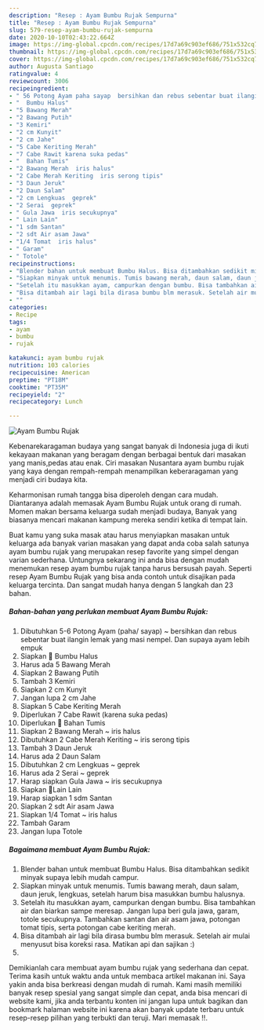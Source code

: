 ```yaml
---
description: "Resep : Ayam Bumbu Rujak Sempurna"
title: "Resep : Ayam Bumbu Rujak Sempurna"
slug: 579-resep-ayam-bumbu-rujak-sempurna
date: 2020-10-10T02:43:22.664Z
image: https://img-global.cpcdn.com/recipes/17d7a69c903ef686/751x532cq70/ayam-bumbu-rujak-foto-resep-utama.jpg
thumbnail: https://img-global.cpcdn.com/recipes/17d7a69c903ef686/751x532cq70/ayam-bumbu-rujak-foto-resep-utama.jpg
cover: https://img-global.cpcdn.com/recipes/17d7a69c903ef686/751x532cq70/ayam-bumbu-rujak-foto-resep-utama.jpg
author: Augusta Santiago
ratingvalue: 4
reviewcount: 3006
recipeingredient:
- " 56 Potong Ayam paha sayap  bersihkan dan rebus sebentar buat ilangin lemak yang masi nempel Dan supaya ayam lebih empuk"
- "  Bumbu Halus"
- "5 Bawang Merah"
- "2 Bawang Putih"
- "3 Kemiri"
- "2 cm Kunyit"
- "2 cm Jahe"
- "5 Cabe Keriting Merah"
- "7 Cabe Rawit karena suka pedas"
- "  Bahan Tumis"
- "2 Bawang Merah  iris halus"
- "2 Cabe Merah Keriting  iris serong tipis"
- "3 Daun Jeruk"
- "2 Daun Salam"
- "2 cm Lengkuas  geprek"
- "2 Serai  geprek"
- " Gula Jawa  iris secukupnya"
- " Lain Lain"
- "1 sdm Santan"
- "2 sdt Air asam Jawa"
- "1/4 Tomat  iris halus"
- " Garam"
- " Totole"
recipeinstructions:
- "Blender bahan untuk membuat Bumbu Halus. Bisa ditambahkan sedikit minyak supaya lebih mudah campur."
- "Siapkan minyak untuk menumis. Tumis bawang merah, daun salam, daun jeruk, lengkuas, setelah harum bisa masukkan bumbu halusnya."
- "Setelah itu masukkan ayam, campurkan dengan bumbu. Bisa tambahkan air dan biarkan sampe meresap. Jangan lupa beri gula jawa, garam, totole secukupnya. Tambahkan santan dan air asam jawa, potongan tomat tipis, serta potongan cabe keriting merah."
- "Bisa ditambah air lagi bila dirasa bumbu blm merasuk. Setelah air mulai menyusut bisa koreksi rasa. Matikan api dan sajikan :)"
- ""
categories:
- Recipe
tags:
- ayam
- bumbu
- rujak

katakunci: ayam bumbu rujak 
nutrition: 103 calories
recipecuisine: American
preptime: "PT18M"
cooktime: "PT35M"
recipeyield: "2"
recipecategory: Lunch

---
```



![Ayam Bumbu Rujak](https://img-global.cpcdn.com/recipes/17d7a69c903ef686/751x532cq70/ayam-bumbu-rujak-foto-resep-utama.jpg)

Kebenarekaragaman budaya yang sangat banyak di Indonesia juga di ikuti kekayaan makanan yang beragam dengan berbagai bentuk dari masakan yang manis,pedas atau enak. Ciri masakan Nusantara ayam bumbu rujak yang kaya dengan rempah-rempah menampilkan keberaragaman yang menjadi ciri budaya kita.




Keharmonisan rumah tangga bisa diperoleh dengan cara mudah. Diantaranya adalah memasak Ayam Bumbu Rujak untuk orang di rumah. Momen makan bersama keluarga sudah menjadi budaya, Banyak yang biasanya mencari makanan kampung mereka sendiri ketika di tempat lain.

Buat kamu yang suka masak atau harus menyiapkan masakan untuk keluarga ada banyak varian masakan yang dapat anda coba salah satunya ayam bumbu rujak yang merupakan resep favorite yang simpel dengan varian sederhana. Untungnya sekarang ini anda bisa dengan mudah menemukan resep ayam bumbu rujak tanpa harus bersusah payah.
Seperti resep Ayam Bumbu Rujak yang bisa anda contoh untuk disajikan pada keluarga tercinta. Dan sangat mudah hanya dengan 5 langkah dan 23 bahan.


<!--inarticleads1-->

##### Bahan-bahan yang perlukan membuat Ayam Bumbu Rujak:

1. Dibutuhkan  5-6 Potong Ayam (paha/ sayap) ~ bersihkan dan rebus sebentar buat ilangin lemak yang masi nempel. Dan supaya ayam lebih empuk
1. Siapkan  📎 Bumbu Halus
1. Harus ada 5 Bawang Merah
1. Siapkan 2 Bawang Putih
1. Tambah 3 Kemiri
1. Siapkan 2 cm Kunyit
1. Jangan lupa 2 cm Jahe
1. Siapkan 5 Cabe Keriting Merah
1. Diperlukan 7 Cabe Rawit (karena suka pedas)
1. Diperlukan  📎 Bahan Tumis
1. Siapkan 2 Bawang Merah ~ iris halus
1. Dibutuhkan 2 Cabe Merah Keriting ~ iris serong tipis
1. Tambah 3 Daun Jeruk
1. Harus ada 2 Daun Salam
1. Dibutuhkan 2 cm Lengkuas ~ geprek
1. Harus ada 2 Serai ~ geprek
1. Harap siapkan  Gula Jawa ~ iris secukupnya
1. Siapkan  📎Lain Lain
1. Harap siapkan 1 sdm Santan
1. Siapkan 2 sdt Air asam Jawa
1. Siapkan 1/4 Tomat ~ iris halus
1. Tambah  Garam
1. Jangan lupa  Totole




<!--inarticleads2-->

##### Bagaimana membuat  Ayam Bumbu Rujak:

1. Blender bahan untuk membuat Bumbu Halus. Bisa ditambahkan sedikit minyak supaya lebih mudah campur.
1. Siapkan minyak untuk menumis. Tumis bawang merah, daun salam, daun jeruk, lengkuas, setelah harum bisa masukkan bumbu halusnya.
1. Setelah itu masukkan ayam, campurkan dengan bumbu. Bisa tambahkan air dan biarkan sampe meresap. Jangan lupa beri gula jawa, garam, totole secukupnya. Tambahkan santan dan air asam jawa, potongan tomat tipis, serta potongan cabe keriting merah.
1. Bisa ditambah air lagi bila dirasa bumbu blm merasuk. Setelah air mulai menyusut bisa koreksi rasa. Matikan api dan sajikan :)
1. 




Demikianlah cara membuat ayam bumbu rujak yang sederhana dan cepat. Terima kasih untuk waktu anda untuk membaca artikel makanan ini. Saya yakin anda bisa berkreasi dengan mudah di rumah. Kami masih memiliki banyak resep spesial yang sangat simple dan cepat, anda bisa mencari di website kami, jika anda terbantu konten ini jangan lupa untuk bagikan dan bookmark halaman website ini karena akan banyak update terbaru untuk resep-resep pilihan yang terbukti dan teruji. Mari memasak !!. 
